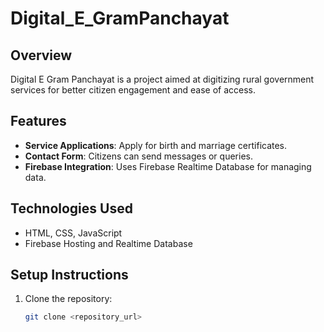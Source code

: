 # Digital_E_GramPanchayat


## Overview
Digital E Gram Panchayat is a project aimed at digitizing rural government services for better citizen engagement and ease of access.

## Features
- **Service Applications**: Apply for birth and marriage certificates.
- **Contact Form**: Citizens can send messages or queries.
- **Firebase Integration**: Uses Firebase Realtime Database for managing data.

## Technologies Used
- HTML, CSS, JavaScript
- Firebase Hosting and Realtime Database

## Setup Instructions
1. Clone the repository:
   ```bash
   git clone <repository_url>
